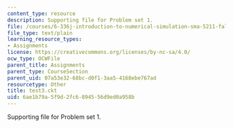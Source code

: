 ```yaml
---
content_type: resource
description: Supporting file for Problem set 1.
file: /courses/6-336j-introduction-to-numerical-simulation-sma-5211-fall-2003/6ae1b79a5f9d2fc6894556d9ed0a958b_test3.ckt
file_type: text/plain
learning_resource_types:
- Assignments
license: https://creativecommons.org/licenses/by-nc-sa/4.0/
ocw_type: OCWFile
parent_title: Assignments
parent_type: CourseSection
parent_uid: 07a53e32-68bc-d0f1-3aa5-4168ebe767ad
resourcetype: Other
title: test3.ckt
uid: 6ae1b79a-5f9d-2fc6-8945-56d9ed0a958b
---
```

Supporting file for Problem set 1.